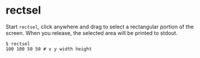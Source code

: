 # rectsel

Start `rectsel`, click anywhere and drag to select a rectangular portion of
the screen. When you release, the selected area will be printed to stdout.

```
$ rectsel
100 100 50 50 # x y width height
```
